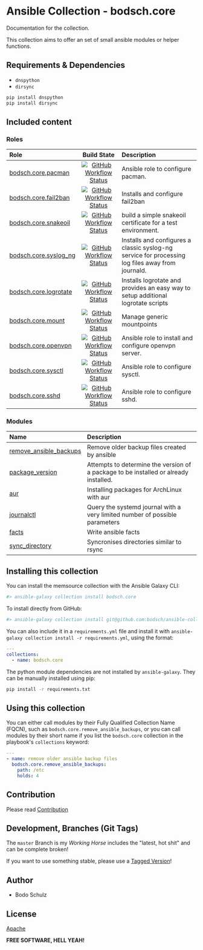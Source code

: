 # Ansible Collection - bodsch.core

Documentation for the collection.

This collection aims to offer an set of small ansible modules or helper functions.


## Requirements & Dependencies

- `dnspython`
- `dirsync`

```bash
pip install dnspython
pip install dirsync
```

## Included content


### Roles

| Role                                                                       | Build State | Description |
|:---------------------------------------------------------------------------| :---------: | :----       |
| [bodsch.core.pacman](./roles/pacman/README.md)                             | [![GitHub Workflow Status](https://img.shields.io/github/actions/workflow/status/bodsch/ansible-collection-core/pacman.yml?branch=main)][pacman] | Ansible role to configure pacman. |
| [bodsch.core.fail2ban](./roles/fail2ban/README.md)                         | [![GitHub Workflow Status](https://img.shields.io/github/actions/workflow/status/bodsch/ansible-collection-core/fail2ban.yml?branch=main)][fail2ban] | Installs and configure fail2ban |
| [bodsch.core.snakeoil](./roles/snakeoil/README.md)                         | [![GitHub Workflow Status](https://img.shields.io/github/actions/workflow/status/bodsch/ansible-collection-core/snakeoil.yml?branch=main)][snakeoil] | build a simple snakeoil certificate for a test environment. |
| [bodsch.core.syslog_ng](./roles/syslog_ng/README.md)                       | [![GitHub Workflow Status](https://img.shields.io/github/actions/workflow/status/bodsch/ansible-collection-core/syslog_ng.yml?branch=main)][syslog_ng] | Installs and configures a classic syslog-ng service for processing log files away from journald. |
| [bodsch.core.logrotate](./roles/logrotate/README.md)                       | [![GitHub Workflow Status](https://img.shields.io/github/actions/workflow/status/bodsch/ansible-collection-core/logrotate.yml?branch=main)][logrotate] | Installs logrotate and provides an easy way to setup additional logrotate scripts |
| [bodsch.core.mount](./roles/mount/README.md)                               | [![GitHub Workflow Status](https://img.shields.io/github/actions/workflow/status/bodsch/ansible-collection-core/mount.yml?branch=main)][mount] | Manage generic mountpoints |
| [bodsch.core.openvpn](./roles/openvpn/README.md)                           | [![GitHub Workflow Status](https://img.shields.io/github/actions/workflow/status/bodsch/ansible-collection-core/openvpn.yml?branch=main)][openvpn] | Ansible role to install and configure openvpn server. |
| [bodsch.core.sysctl](./roles/sysctl/README.md)                             | [![GitHub Workflow Status](https://img.shields.io/github/actions/workflow/status/bodsch/ansible-collection-core/sysctl.yml?branch=main)][sysctl] | Ansible role to configure sysctl. |
| [bodsch.core.sshd](./roles/sshd/README.md)                                 | [![GitHub Workflow Status](https://img.shields.io/github/actions/workflow/status/bodsch/ansible-collection-core/sshd.yml?branch=main)][sshd] | Ansible role to configure sshd. |

[pacman]: https://github.com/bodsch/ansible-collection-core/actions/workflows/pacman.yml
[fail2ban]: https://github.com/bodsch/ansible-collection-core/actions/workflows/fail2ban.yml
[snakeoil]: https://github.com/bodsch/ansible-collection-core/actions/workflows/snakeoil.yml
[syslog_ng]: https://github.com/bodsch/ansible-collection-core/actions/workflows/syslog_ng.yml
[logrotate]: https://github.com/bodsch/ansible-collection-core/actions/workflows/logrotate.yml
[mount]: https://github.com/bodsch/ansible-collection-core/actions/workflows/mount.yml
[openvpn]: https://github.com/bodsch/ansible-collection-core/actions/workflows/openvpn.yml
[sysctl]: https://github.com/bodsch/ansible-collection-core/actions/workflows/sysctl.yml
[sshd]: https://github.com/bodsch/ansible-collection-core/actions/workflows/sshd.yml

### Modules

| Name                      | Description |
|:--------------------------|:----|
| [remove_ansible_backups](./plugins/modules/remove_ansible_backups.py) | Remove older backup files created by ansible |
| [package_version](./plugins/modules/package_version.py)               | Attempts to determine the version of a package to be installed or already installed. |
| [aur](./plugins/modules/aur.py)                                       | Installing packages for ArchLinux with aur |
| [journalctl](./plugins/modules/journalctl.py)                         | Query the systemd journal with a very limited number of possible parameters |
| [facts](./plugins/modules/facts.py)                                   | Write ansible facts |
| [sync_directory](./plugins/modules/sync_directory.py)                 | Syncronises directories similar to rsync |



## Installing this collection

You can install the memsource collection with the Ansible Galaxy CLI:

```bash
#> ansible-galaxy collection install bodsch.core
```

To install directly from GitHub:

```bash
#> ansible-galaxy collection install git@github.com:bodsch/ansible-collection-core.git
```


You can also include it in a `requirements.yml` file and install it with `ansible-galaxy collection install -r requirements.yml`, using the format:

```yaml
---
collections:
  - name: bodsch.core
```

The python module dependencies are not installed by `ansible-galaxy`.  They can
be manually installed using pip:

```bash
pip install -r requirements.txt
```

## Using this collection


You can either call modules by their Fully Qualified Collection Name (FQCN), such as `bodsch.core.remove_ansible_backups`, 
or you can call modules by their short name if you list the `bodsch.core` collection in the playbook's `collections` keyword:

```yaml
---
- name: remove older ansible backup files
  bodsch.core.remove_ansible_backups:
    path: /etc
    holds: 4
```


## Contribution

Please read [Contribution](CONTRIBUTING.md)

## Development,  Branches (Git Tags)

The `master` Branch is my *Working Horse* includes the "latest, hot shit" and can be complete broken!

If you want to use something stable, please use a [Tagged Version](https://github.com/bodsch/ansible-collection-core/tags)!


## Author

- Bodo Schulz

## License

[Apache](LICENSE)

**FREE SOFTWARE, HELL YEAH!**
